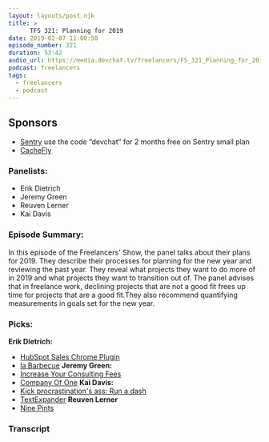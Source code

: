 ```yaml
---
layout: layouts/post.njk
title: >
      TFS 321: Planning for 2019
date: 2019-02-07 11:00:50
episode_number: 321
duration: 53:42
audio_url: https://media.devchat.tv/freelancers/FS_321_Planning_for_2019.mp3
podcast: freelancers
tags: 
  - freelancers
  - podcast
---
```


## **Sponsors**

- [Sentry](https://sentry.io) use the code “devchat” for 2 months free on Sentry small plan
- [CacheFly](https://www.cachefly.com/)

### **Panelists:**

- Erik Dietrich
- Jeremy Green
- Reuven Lerner
- Kai Davis

### **Episode Summary:**
In this episode of the Freelancers' Show, the panel talks about their plans for 2019. They describe their processes for planning for the new year and reviewing the past year. They reveal what projects they want to do more of in 2019 and what projects they want to transition out of. The panel advises that in freelance work, declining projects that are not a good fit frees up time for projects that are a good fit.They also recommend quantifying measurements in goals set for the new year.
### **Picks:**
 **Erik Dietrich:**
- [HubSpot Sales Chrome Plugin](https://chrome.google.com/webstore/detail/hubspot-sales/oiiaigjnkhngdbnoookogelabohpglmd?hl=en)
- [la Barbecue](https://www.labarbecue.com/)
**Jeremy Green:**
- [Increase Your Consulting Fees](https://increaseyourconsultingfees.com/)
- [Company Of One](https://ofone.co/)
**Kai Davis:**
- [Kick procrastination's ass: Run a dash](https://www.43folders.com/2005/09/08/kick-procrastinations-ass-run-a-dash)
- [TextExpander](https://textexpander.com/)
**Reuven Lerner**
- [Nine Pints](https://www.amazon.com/Nine-Pints-Journey-Medicine-Mysteries-ebook/)


### Transcript


